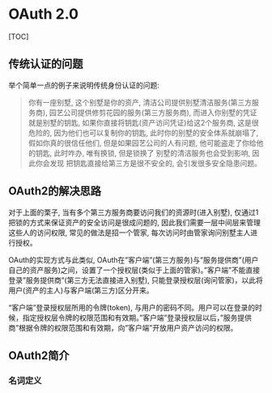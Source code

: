 # OAuth 2.0

[TOC]

## 传统认证的问题 
举个简单一点的例子来说明传统身份认证的问题:

> 你有一座别墅, 这个别墅是你的资产, 清洁公司提供别墅清洁服务(第三方服务商), 园艺公司提供修剪花园的服务(第三方服务商), 而进入你别墅的凭证就是别墅的钥匙, 如果你直接将钥匙(资产访问凭证)给这2个服务商, 这是很危险的, 因为他们也可以复制你的钥匙, 此时你的别墅的安全体系就崩塌了, 假如你真的很信任他们, 但是如果园艺公司的人有问题, 他可能盗走了你给他的钥匙, 此时咋办, 唯有换锁, 但是锁换了 别墅的清洁服务也会受到影响, 因此你会发现 把钥匙直接给第三方是很不安全的, 会引发很多安全隐患问题。

## OAuth2的解决思路
对于上面的栗子, 当有多个第三方服务商要访问我们的资源时(进入别墅), 仅通过1把锁的方式来保证资产的安全访问是很成问题的, 因此我们需要一层中间层来管理这些人的访问权限, 常见的做法是招一个管家, 每次访问时由管家询问别墅主人进行授权。

OAuth的实现方式与此类似, OAuth在”客户端”(第三方服务)与”服务提供商”(用户自己的资产服务)之间，设置了一个授权层(类似于上面的管家)。”客户端”不能直接登录”服务提供商”(第三方无法直接进入别墅), 只能登录授权层(询问管家)，以此将用户(资产的主人)与客户端(第三方)区分开来。

“客户端”登录授权层所用的令牌(token), 与用户的密码不同。用户可以在登录的时候，指定授权层令牌的权限范围和有效期。”客户端”登录授权层以后，”服务提供商”根据令牌的权限范围和有效期，向”客户端”开放用户资产访问的权限。

## OAuth2简介

### 名词定义
<!--stackedit_data:
eyJoaXN0b3J5IjpbLTE5MzYwMzc2NDgsLTE3Nzk3ODQ1MjJdfQ
==
-->